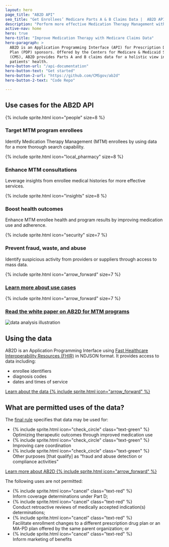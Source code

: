 ```yaml
---
layout: hero
page_title: "AB2D API"
seo_title: "Get Enrollees’ Medicare Parts A & B Claims Data |  AB2D API"
description: "Perform more effective Medication Therapy Management with access to enrollees’ Medicare Parts A & B claims data through the AB2D API."
active-nav: home
hero: true
hero-title: "Improve Medication Therapy with Medicare Claims Data"
hero-paragraph: >
  AB2D is an Application Programming Interface (API) for Prescription Drug
  Plan (PDP) sponsors. Offered by the Centers for Medicare & Medicaid Services
  (CMS), AB2D provides Parts A and B claims data for a holistic view into
  patients' health.
hero-button-url: "/api-documentation"
hero-button-text: "Get started"
hero-button-2-url: "https://github.com/CMSgov/ab2d"
hero-button-2-text: "Code Repo"

---
```


## Use cases for the AB2D API

<div class="usa-graphic-list__row grid-row grid-gap-6 padding-y-2">
  <div class="tablet:grid-col padding-y-3">
    {% include sprite.html icon="people" size=8 %}
    <h3 class="margin-y-1">
      Target MTM program enrollees
    </h3>
    <p>
      Identify Medication Therapy Management (MTM) enrollees by using data for a more thorough search capability.
    </p>
  </div>
  <div class=" tablet:grid-col padding-y-3">
    {% include sprite.html icon="local_pharmacy" size=8 %}
    <h3 class="margin-y-1">
      Enhance MTM consultations
    </h3>
    <p>
      Leverage insights from enrollee medical histories for more effective services.
    </p>
  </div>
  <div class="tablet:grid-col padding-y-3">
    {% include sprite.html icon="insights" size=8 %}
    <h3 class="margin-y-1">
      Boost health outcomes
    </h3>
    <p>
      Enhance MTM enrollee health and program results by improving medication use and adherence.
    </p>
  </div>
</div>
<div class="usa-graphic-list__row grid-row grid-gap-6">
  <div class="tablet:grid-col padding-y-3">
      {% include sprite.html icon="security" size=7 %}
      <h3 class="margin-y-1">Prevent fraud, waste, and abuse</h3>
      <p>
        Identify suspicious activity from providers or suppliers through access to mass data.
      </p>
  </div>
  <div class="tablet:grid-col padding-y-3">
    {% include sprite.html icon="arrow_forward" size=7 %}
    <h3 class="margin-y-1 usa-graphic-list__heading">
      <a href="{{ '/use-cases' | relative_url }}">Learn more about use cases</a>
    </h3>
  </div>
  <div class="tablet:grid-col padding-y-3">
    {% include sprite.html icon="arrow_forward" size=7 %}
    <h3 class="margin-y-1 usa-graphic-list__heading">
      <a href="{{ '/mtm-white-paper' | relative_url }}">Read the white paper on AB2D for MTM programs</a>
    </h3>
  </div>
</div>

<div class="grid-row grid-gap-4 desktop:grid-gap-6 padding-y-10 flex-align-center">
  <div class="tablet:grid-col">
    <img src="{{ '/assets/img/data-analysis.svg' | relative_url }}" alt="data analysis illustration" />
  </div>
  <div class="tablet:grid-col" >
    <h2>Using the data</h2>
    <p>AB2D is an Application Programming Interface using <a href="https://hl7.org/fhir/R4/index.html">Fast Healthcare Interoperability Resources (FHIR)</a> in NDJSON format. It provides access to data including:</p>
    <ul>
      <li>enrollee identifiers</li>
      <li>diagnosis codes</li>
      <li>dates and times of service</li>
    </ul>
    <p><a href="{{ '/ab2d-data' | relative_url }}" class="usa-button usa-button--unstyled">Learn about the data {% include sprite.html icon="arrow_forward" %}</a></p>
  </div>
</div>

## What are permitted uses of the data? 

<div class="grid-row grid-gap padding-y-2">
  <div class="tablet:grid-col">
    <p class="margin-bottom-2 text-bold">
      The <a href="https://www.federalregister.gov/documents/2019/04/16/2019-06822/medicare-and-medicaid-programs-policy-and-technical-changes-to-the-medicare-advantage-medicare#page-15745">final rule</a> specifies that data may be used for:
    </p>
    <ul class="usa-icon-list">
      <li class="usa-icon-list__item">
        <div class="usa-icon-list__icon">
          {% include sprite.html icon="check_circle" class="text-green" %}
        </div>
        <div class="usa-icon-list__content">
          Optimizing therapeutic outcomes through improved medication use
        </div>
      </li>
      <li class="usa-icon-list__item">
        <div class="usa-icon-list__icon">
          {% include sprite.html icon="check_circle" class="text-green" %}
        </div>
        <div class="usa-icon-list__content">
          Improving care coordination
        </div>
      </li>
      <li class="usa-icon-list__item">
        <div class="usa-icon-list__icon">
          {% include sprite.html icon="check_circle" class="text-green" %}
        </div>
        <div class="usa-icon-list__content">
          Other purposes [that qualify] as “fraud and abuse detection or compliance activities”
        </div>
      </li>
    </ul>
    <p>
      <a href="{{ '/about' | relative_url }}" class="usa-button usa-button--unstyled"> Learn more about AB2D {% include sprite.html icon="arrow_forward" %}</a>
    </p>
  </div>

  <div class="tablet:grid-col">
    <p class="margin-bottom-2 text-bold">The following uses are not permitted:</p>
    <ul class="usa-icon-list">
      <li class="usa-icon-list__item">
        <div class="usa-icon-list__icon">
          {% include sprite.html icon="cancel" class="text-red" %}
        </div>
        <div class="usa-icon-list__content">
          Inform coverage determinations under Part D;
        </div>
      </li>
      <li class="usa-icon-list__item">
        <div class="usa-icon-list__icon">
          {% include sprite.html icon="cancel" class="text-red" %}
        </div>
        <div class="usa-icon-list__content">
          Conduct retroactive reviews of medically accepted indication(s) determinations;
        </div>
      </li>
      <li class="usa-icon-list__item">
        <div class="usa-icon-list__icon">
          {% include sprite.html icon="cancel" class="text-red" %}
        </div>
        <div class="usa-icon-list__content">
          Facilitate enrollment changes to a different prescription drug plan or an MA-PD plan offered by the same parent organization; or
        </div>
      </li>
      <li class="usa-icon-list__item">
        <div class="usa-icon-list__icon">
          {% include sprite.html icon="cancel" class="text-red" %}
        </div>
        <div class="usa-icon-list__content">
          Inform marketing of benefits
        </div>
      </li>
    </ul>
  </div>
</div>


